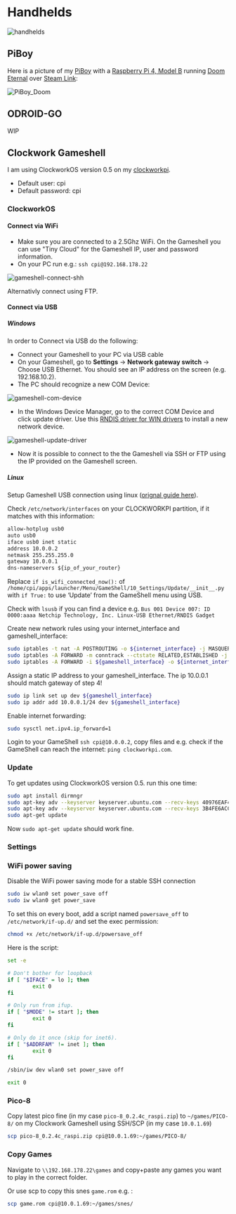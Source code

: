 # Handhelds

![handhelds](_handhelds.jpg)

## PiBoy

Here is a picture of my [PiBoy](https://www.experimentalpi.com/PiBoy-DMG--Kit_p_18.html) with a [Raspberry Pi 4, Model B](https://www.raspberrypi.org/products/raspberry-pi-4-model-b/) running [Doom Eternal](https://bethesda.net/de/game/doom) over [Steam Link](https://store.steampowered.com/app/353380/Steam_Link/):

![PiBoy_Doom](_PiBoy_Doom_SteamLink.jpg)

## ODROID-GO

WIP

## Clockwork Gameshell

I am using ClockworkOS version 0.5 on my [clockworkpi](https://www.clockworkpi.com/).

- Default user: cpi
- Default password: cpi

### ClockworkOS

#### Connect via WiFi

- Make sure you are connected to a 2.5Ghz WiFi. On the Gameshell you can use "Tiny Cloud" for the Gameshell IP, user and password information.
- On your PC run e.g.: `ssh cpi@192.168.178.22`

![gameshell-connect-shh](_gameshell-connect-shh.png)

Alternativly connect using FTP.

#### Connect via USB

##### Windows

In order to Connect via USB do the following:

- Connect your Gameshell to your PC via USB cable
- On your Gameshell, go to **Settings** -> **Network gateway switch** -> Choose USB Ethernet. You should see an IP address on the screen (e.g. 192.168.10.2).
- The PC should recognize a new COM Device:

![gameshell-com-device](_gameshell-com-device-found.png)

- In the Windows Device Manager, go to the correct COM Device and click update driver. Use this [RNDIS driver for WIN drivers](https://github.com/clockworkpi/USB-Ethernet/blob/master/RNDIS%20driver%20for%20WIN.zip) to install a new network device.

![gameshell-update-driver](_gameshell-update-driver.png)

- Now it is possible to connect to the the Gameshell via SSH or FTP using the IP provided on the Gameshell screen.

##### Linux

Setup Gameshell USB connection using linux ([orignal guide here](https://forum.clockworkpi.com/t/usb-eth-connect-gameshell-to-linux-pc/1643)).

Check `/etc/network/interfaces` on your CLOCKWORKPI partition, if it matches with this information:

``` txt
allow-hotplug usb0
auto usb0
iface usb0 inet static
address 10.0.0.2
netmask 255.255.255.0
gateway 10.0.0.1
dns-nameservers ${ip_of_your_router}
```

Replace `if is_wifi_connected_now():` of `/home/cpi/apps/launcher/Menu/GameShell/10_Settings/Update/__init__.py` with `if True:` to use ‘Update’ from the GameShell menu using USB.

Check with `lsusb` if you can find a device e.g. `Bus 001 Device 007: ID 0000:aaaa Netchip Technology, Inc. Linux-USB Ethernet/RNDIS Gadget`

Create new network rules using your internet_interface and gameshell_interface:

``` sh
sudo iptables -t nat -A POSTROUTING -o ${internet_interface} -j MASQUERADE
sudo iptables -A FORWARD -m conntrack --ctstate RELATED,ESTABLISHED -j ACCEPT
sudo iptables -A FORWARD -i ${gameshell_interface} -o ${internet_interface} -j ACCEPT
```

Assign a static IP address to your gameshell_interface. The ip 10.0.0.1 should match gateway of step 4!

``` sh
sudo ip link set up dev ${gameshell_interface}
sudo ip addr add 10.0.0.1/24 dev ${gameshell_interface}
```

Enable internet forwarding:

``` sh
sudo sysctl net.ipv4.ip_forward=1
```

Login to your GameShell `ssh cpi@10.0.0.2`, copy files and e.g. check if the GameShell can reach the internet: `ping clockworkpi.com`.

### Update

To get updates using ClockworkOS version 0.5. run this one time:

``` sh
sudo apt install dirmngr
sudo apt-key adv --keyserver keyserver.ubuntu.com --recv-keys 40976EAF437D05B5
sudo apt-key adv --keyserver keyserver.ubuntu.com --recv-keys 3B4FE6ACC0B21F32
sudo apt-get update
```

Now `sudo apt-get update` should work fine.

### Settings

### WiFi power saving

Disable the WiFi power saving mode for a stable SSH connection

``` sh
sudo iw wlan0 set power_save off
sudo iw wlan0 get power_save
```

To set this on every boot, add a script named `powersave_off` to `/etc/network/if-up.d/` and set the exec permission:

``` sh
chmod +x /etc/network/if-up.d/powersave_off
```

Here is the script:

``` sh
set -e

# Don't bother for loopback
if [ "$IFACE" = lo ]; then
        exit 0
fi

# Only run from ifup.
if [ "$MODE" != start ]; then
        exit 0
fi

# Only do it once (skip for inet6).
if [ "$ADDRFAM" != inet ]; then
        exit 0
fi

/sbin/iw dev wlan0 set power_save off

exit 0
```

### Pico-8

Copy latest pico fine (in my case `pico-8_0.2.4c_raspi.zip`) to `~/games/PICO-8/` on my Clockwork Gameshell using SSH/SCP (in my case `10.0.1.69`)

``` sh
scp pico-8_0.2.4c_raspi.zip cpi@10.0.1.69:~/games/PICO-8/
```

### Copy Games

Navigate to `\\192.168.178.22\games` and copy+paste any games you want to play in the correct folder.

Or use scp to copy this snes `game.rom` e.g. :

``` sh
scp game.rom cpi@10.0.1.69:~/games/snes/
```
